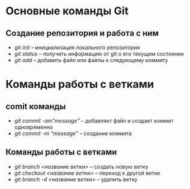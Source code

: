 # Основные команды Git
## Создание репозитория и работа с ним
* *git init* – инициализация локального репозитория
* *git status* – получить информацию от git о его текущем состоянии
* *git add* – добавить файл или файлы к следующему коммиту
# Команды работы с ветками
## comit команды
* *git commit -am“message”* –  добавляет файл и создает коммит одновременно
* *git commit -m “message”* – создание коммита
## Команды работы с ветками
* *git branch <название ветки>* – создать новую ветку
* *git checkout <название ветки>* – переход к другой ветке
* *git branch -d <название ветки>* – удалить ветку
